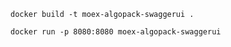 ```
docker build -t moex-algopack-swaggerui .
```

```
docker run -p 8080:8080 moex-algopack-swaggerui
```